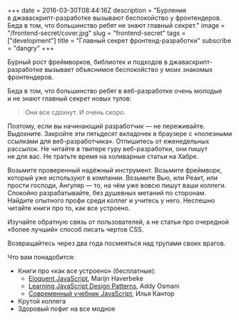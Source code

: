 +++
date = 2016-03-30T08:44:16Z
description = "Бурления в джаваскрипт-разработке вызывают беспокойство у фронтендеров. Беда в том, что большинство ребят не знают главный секрет."
image = "/frontend-secret/cover.jpg"
slug = "frontend-secret"
tags = ["development"]
title = "Главный секрет фронтенд-разработки"
subscribe = "dangry"
+++

Бурный рост фреймворков, библиотек и подходов в джаваскрипт-разработке вызывает объяснимое беспокойство у моих знакомых фронтендеров.

Беда в том, что большинство ребят в веб-разработке очень молодые и не знают главный секрет новых тулов:

<blockquote class="big">
  Они все сдохнут. И очень скоро.
</blockquote>

Поэтому, если вы начинающий разработчик — не переживайте. Выдохните. Закройте эти пятьдесят вкладочек в браузере с «полезными ссылками для веб-разработчика». Отпишитесь от еженедельных рассылок. Не читайте в твитере гуру веб-разработки, они пишут не для вас. Не тратьте время на холиварные статьи на Хабре.

Возьмите проверенный надёжный инструмент. Возьмите фреймворк, который уже используют в компании. Возьмите Вью, или Реакт, или прости господи, Ангуляр — то, на чём уже вовсю пишут ваши коллеги. Спокойно разрабатывайте, без душевных метаний по сторонам. Найдите опытного профи среди коллег и учитесь у него. Неспешно читайте книги про то, как все устроено.

Изучайте обратную связь от пользователей, а не статьи про очередной «более лучший» способ писать чертов CSS.

Возвращайтесь через два года посмеяться над трупами своих врагов.

Что вам понадобится:

- Книги про «как все устроено» (бесплатные):
  * [Eloquent JavaScript](http://eloquentjavascript.net/), Marijn Haverbeke
  * [Learning JavaScript Design Patterns](https://addyosmani.com/resources/essentialjsdesignpatterns/book/), Addy Osmani
  * [Современный учебник JavaScript](https://learn.javascript.ru), Илья Кантор
- Крутой коллега
- Здоровый пофиг на все модное
